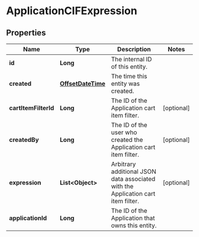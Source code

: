 

# ApplicationCIFExpression

## Properties

Name | Type | Description | Notes
------------ | ------------- | ------------- | -------------
**id** | **Long** | The internal ID of this entity. | 
**created** | [**OffsetDateTime**](OffsetDateTime.md) | The time this entity was created. | 
**cartItemFilterId** | **Long** | The ID of the Application cart item filter. |  [optional]
**createdBy** | **Long** | The ID of the user who created the Application cart item filter. |  [optional]
**expression** | **List&lt;Object&gt;** | Arbitrary additional JSON data associated with the Application cart item filter. |  [optional]
**applicationId** | **Long** | The ID of the Application that owns this entity. | 



